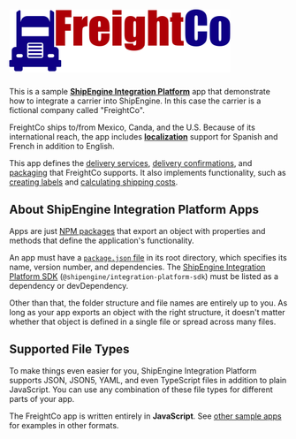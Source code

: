 ![FreightCo](../logo.svg)
=====================================================

This is a sample [**ShipEngine Integration Platform**](https://www.shipengine.com/docs/integration-platform/) app that demonstrate how to integrate a carrier into ShipEngine. In this case the carrier is a fictional company called "FreightCo".

FreightCo ships to/from Mexico, Canda, and the U.S. Because of its international reach, the app includes [**localization**](./index.js) support for Spanish and French in addition to English.

This app defines the [delivery services](./delivery-services), [delivery confirmations](./delivery-confirmations), and [packaging](./packaging) that FreightCo supports. It also implements functionality, such as [creating labels](./create-shipment.js) and [calculating shipping costs](./rate-shipment.js).



About ShipEngine Integration Platform Apps
--------------------------------------------
Apps are just [NPM packages](https://docs.npmjs.com/about-packages-and-modules) that export an object with properties and methods that define the application's functionality.

An app must have a [`package.json` file](https://docs.npmjs.com/files/package.json) in its root directory, which specifies its name, version number, and dependencies. The [ShipEngine Integration Platform SDK](https://www.npmjs.com/package/@shipengine/integration-platform-sdk) (`@shipengine/integration-platform-sdk`) must be listed as a dependency or devDependency.

Other than that, the folder structure and file names are entirely up to you.  As long as your app exports an object with the right structure, it doesn't matter whether that object is defined in a single file or spread across many files.



Supported File Types
----------------------------
To make things even easier for you, ShipEngine Integration Platform supports JSON, JSON5, YAML, and even TypeScript files in addition to plain JavaScript. You can use any combination of these file types for different parts of your app.

The FreightCo app is written entirely in **JavaScript**. See [other sample apps](../../README.md) for examples in other formats.
